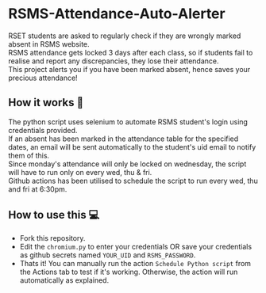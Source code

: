 # RSMS-Attendance-Auto-Alerter
 
RSET students are asked to regularly check if they are wrongly marked absent in RSMS website.  
RSMS attendance gets locked 3 days after each class, so if students fail to realise and report any discrepancies, they lose their attendance.  
This project alerts you if you have been marked absent, hence saves your precious attendance!

## How it works 🧠

The python script uses selenium to automate RSMS student's login using credentials provided.  
If an absent has been marked in the attendance table for the specified dates, an email will be sent automatically to the student's uid email to notify them of this.  
Since monday's attendance will only be locked on wednesday, the script will have to run only on every wed, thu & fri.  
Github actions has been utilised to schedule the script to run every wed, thu and fri at 6:30pm.

## How to use this 💻

- Fork this repository.  
- Edit the `chromium.py` to enter your credentials OR save your credentials as github secrets named `YOUR_UID` and `RSMS_PASSWORD`.  
- Thats it! You can manually run the action `Schedule Python script` from the Actions tab to test if it's working. Otherwise, the action will run automatically as explained.